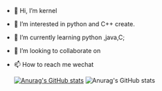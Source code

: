 - 👋 Hi, I’m kernel
- 👀 I’m interested in python and C++ create.
- 🌱 I’m currently learning python ,java,C;
- 💞️ I’m looking to collaborate on 
- 📫 How to reach me wechat

  [![Anurag's GitHub stats](https://github-readme-stats.vercel.app/api?username=Bob0817912)](https://github.com/anuraghazra/github-readme-stats)
  ![Anurag's GitHub stats](https://github-readme-stats.vercel.app/api?username=Bob0817912&show_icons=true&theme=radical)

<!---
Bob0817912/Bob0817912 is a ✨ special ✨ repository because its `README.md` (this file) appears on your GitHub profile.
You can click the Preview link to take a look at your changes.
--->
